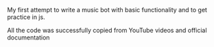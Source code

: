 My first attempt to write a music bot with basic functionality and to get practice in js.

All the code was successfully copied from YouTube videos and official documentation
